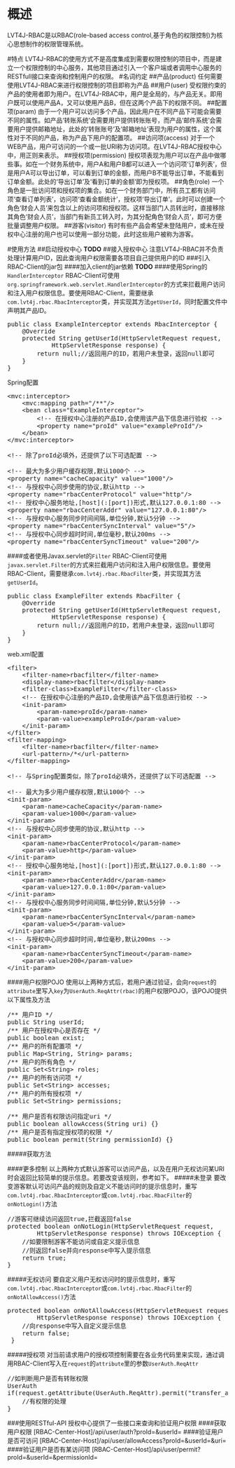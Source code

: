 # 概述

LVT4J-RBAC是以RBAC(role-based access control,基于角色的权限控制)为核心思想制作的权限管理系统。

#特点
LVT4J-RBAC的使用方式不是高度集成到需要权限控制的项目中，而是建立一个权限控制的中心服务，其他项目通过引入一个客户端或者调用中心服务的RESTfull接口来查询和控制用户的权限。
#名词约定
##产品(product)
任何需要使用LVT4J-RBAC来进行权限控制的项目即称为产品
##用户(user)
受权限约束的产品的使用者即为用户。在LVT4J-RBAC中，用户是全局的，与产品无关。即用户既可以使用产品A，又可以使用产品B，但在这两个产品下的权限不同。
##配置项(param)
由于一个用户可以访问多个产品，因此用户在不同产品下可能会需要不同的属性。如产品‘转账系统’会需要用户提供转账账号，而产品‘邮件系统’会需要用户提供邮箱地址，此处的‘转账账号’及‘邮箱地址’表现为用户的属性，这个属性对于不同的产品，称为产品下用户的配置项。
##访问项(access)
对于一个WEB产品，用户可访问的一个或一批URI称为访问项。在LVT4J-RBAC授权中心中，用正则来表示。
##授权项(permission)
授权项表现为用户可以在产品中做哪些事。如在一个财务系统中，用户A和用户B都可以进入一个访问项‘订单列表’，但是用户A可以导出订单，可以看到订单的金额，而用户B不能导出订单，不能看到订单金额。此处的‘导出订单’及‘看到订单的金额’即为授权项。
##角色(role)
一个角色是一批访问项和授权项的集合。如在一个财务部门中，所有员工都有访问项‘查看订单列表’，访问项‘查看金额统计’，授权项‘导出订单’。此时可以创建一个角色‘财会人员’来包含以上的访问项和授权项。这样当部门人员转出时，直接移除其角色‘财会人员’，当部门有新员工转入时，为其分配角色‘财会人员’，即可方便批量调整用户权限。
##游客(visitor)
有时有些产品会希望未登陆用户，或未在授权中心注册的用户也可以使用一部分功能，此时这些用户被称为游客。

#使用方法
##启动授权中心
**TODO**
##接入授权中心
注意LVT4J-RBAC并不负责处理计算用户ID，因此查询用户权限需要各项目自己提供用户的ID
###引入RBAC-Client的jar包
####加入client的jar依赖
**TODO**
####使用Spring的`HandlerInterceptor`
RBAC-Client可使用`org.springframework.web.servlet.HandlerInterceptor`的方式来拦截用户访问和注入用户权限信息。要使用RBAC-Client，需要继承`com.lvt4j.rbac.RbacInterceptor`类，并实现其方法`getUserId`，同时配置文件中声明其产品ID。
<pre>
public class ExampleInterceptor extends RbacInterceptor {
    @Override
    protected String getUserId(HttpServletRequest request,
            HttpServletResponse response) {
        return null;//返回用户的ID，若用户未登录，返回null即可
    }
}
</pre>
Spring配置
<pre>
&lt;mvc:interceptor&gt;
    &lt;mvc:mapping path="/**"/&gt;
    &lt;bean class="ExampleInterceptor"&gt;
        &lt;!-- 在授权中心注册的产品ID,会使用该产品下信息进行验权 --&gt;
        &lt;property name="proId" value="exampleProId"/&gt;
    &lt;/bean&gt;
&lt;/mvc:interceptor&gt;

&lt;!-- 除了proId必填外，还提供了以下可选配置 --&gt;

&lt;!-- 最大为多少用户缓存权限,默认1000个 --&gt;
&lt;property name="cacheCapacity" value="1000"/&gt;
&lt;!-- 与授权中心同步使用的协议,默认http --&gt;
&lt;property name="rbacCenterProtocol" value="http"/&gt;
&lt;!-- 授权中心服务地址,[host](:[port])形式,默认127.0.0.1:80 --&gt;
&lt;property name="rbacCenterAddr" value="127.0.0.1:80"/&gt;
&lt;!-- 与授权中心服务同步时间间隔,单位分钟,默认5分钟 --&gt;
&lt;property name="rbacCenterSyncInterval" value="5"/&gt;
&lt;!-- 与授权中心同步超时时间,单位毫秒,默认200ms --&gt;
&lt;property name="rbacCenterSyncTimeout" value="200"/&gt;
</pre>



####或者使用Javax.servlet的`Filter`
RBAC-Client可使用`javax.servlet.Filter`的方式来拦截用户访问和注入用户权限信息。要使用RBAC-Client，需要继承`com.lvt4j.rbac.RbacFilter`类，并实现其方法`getUserId`。
<pre>
public class ExampleFilter extends RbacFilter {
    @Override
    protected String getUserId(HttpServletRequest request,
            HttpServletResponse response) {
        return null;//返回用户的ID，若用户未登录，返回null即可
    }
}
</pre>
web.xml配置
<pre>
&lt;filter&gt;
    &lt;filter-name&gt;rbacfilter&lt;/filter-name&gt;
    &lt;display-name&gt;rbacfilter&lt;/display-name&gt;
    &lt;filter-class&gt;ExampleFilter&lt;/filter-class&gt;
    &lt;!-- 在授权中心注册的产品ID,会使用该产品下信息进行验权 --&gt;
    &lt;init-param&gt;
        &lt;param-name&gt;proId&lt;/param-name&gt;
        &lt;param-value&gt;exampleProId&lt;/param-value&gt;
    &lt;/init-param&gt;
&lt;/filter&gt;
&lt;filter-mapping&gt;
    &lt;filter-name&gt;rbacfilter&lt;/filter-name&gt;
    &lt;url-pattern&gt;/*&lt;/url-pattern&gt;
&lt;/filter-mapping&gt;

&lt;!-- 与Spring配置类似，除了proId必填外，还提供了以下可选配置 --&gt;

&lt;!-- 最大为多少用户缓存权限,默认1000个 --&gt;
&lt;init-param&gt;
    &lt;param-name&gt;cacheCapacity&lt;/param-name&gt;
    &lt;param-value&gt;1000&lt;/param-value&gt;
&lt;/init-param&gt;
&lt;!-- 与授权中心同步使用的协议,默认http --&gt;
&lt;init-param&gt;
    &lt;param-name&gt;rbacCenterProtocol&lt;/param-name&gt;
    &lt;param-value&gt;http&lt;/param-value&gt;
&lt;/init-param&gt;
&lt;!-- 授权中心服务地址,[host](:[port])形式,默认127.0.0.1:80 --&gt;
&lt;init-param&gt;
    &lt;param-name&gt;rbacCenterAddr&lt;/param-name&gt;
    &lt;param-value&gt;127.0.0.1:80&lt;/param-value&gt;
&lt;/init-param&gt;
&lt;!-- 与授权中心服务同步时间间隔,单位分钟,默认5分钟 --&gt;
&lt;init-param&gt;
    &lt;param-name&gt;rbacCenterSyncInterval&lt;/param-name&gt;
    &lt;param-value&gt;5&lt;/param-value&gt;
&lt;/init-param&gt;
&lt;!-- 与授权中心同步超时时间,单位毫秒,默认200ms --&gt;
&lt;init-param&gt;
    &lt;param-name&gt;rbacCenterSyncTimeout&lt;/param-name&gt;
    &lt;param-value&gt;200&lt;/param-value&gt;
&lt;/init-param&gt;
</pre>
####用户权限POJO
使用以上两种方式后，若用户通过验证，会向`request`的`attribute`里写入`key`为`UserAuth.ReqAttr(rbac)`的用户权限POJO，该POJO提供以下属性及方法
<pre>
/** 用户ID */
public String userId;
/** 用户在授权中心是否存在 */
public boolean exist;
/** 用户的所有配置项 */
public Map&lt;String, String&gt; params;
/** 用户的所有角色 */
public Set&lt;String&gt; roles;
/** 用户的所有访问项 */
public Set&lt;String&gt; accesses;
/** 用户的所有授权项 */
public Set&lt;String&gt; permissions;

/** 用户是否有权限访问指定uri */
public boolean allowAccess(String uri) {}
/** 用户是否有指定授权项的权限 */
public boolean permit(String permissionId) {}
</pre>
#####获取方法

####更多控制
以上两种方式默认游客可以访问产品，以及在用户无权访问某URI时会返回比较简单的提示信息。若要改变该规则，参考如下。
#####未登录
要改变游客默认可访问产品的规则及自定义不能访问时的提示信息时，重写`com.lvt4j.rbac.RbacInterceptor`或`com.lvt4j.rbac.RbacFilter`的`onNotLogin()`方法
<pre>
//游客可继续访问返回true,拦截返回false
protected boolean onNotLogin(HttpServletRequest request,
        HttpServletResponse response) throws IOException {
    //如要限制游客不能访问或自定义提示信息
    //则返回false并向response中写入提示信息
    return true;
}
</pre>
#####无权访问
要自定义用户无权访问时的提示信息时，重写`com.lvt4j.rbac.RbacInterceptor`或`com.lvt4j.rbac.RbacFilter`的`onNotAllowAccess()`方法
<pre>
protected boolean onNotAllowAccess(HttpServletRequest request,
        HttpServletResponse response) throws IOException {
    //向response中写入自定义提示信息
    return false;
 }
</pre>
#####授权项
对当前请求用户的授权项控制需要在各业务代码里来实现，通过调用RBAC-Client写入在`request`的`attribute`里的参数`UserAuth.ReqAttr`
<pre>
//如判断用户是否有转账权限
UserAuth
if(request.getAttribute(UserAuth.ReqAttr).permit("transfer_accounts")){
	//有权限的处理
}
</pre>
###使用RESTful-API
授权中心提供了一些接口来查询和验证用户权限
####获取用户权限
[RBAC-Center-Host]/api/user/auth?proId=&userId=
####验证用户是否可访问
[RBAC-Center-Host]/api/user/allowAccess?proId=&userId=&uri=
####验证用户是否有某访问项
[RBAC-Center-Host]/api/user/permit?proId=&userId=&permissionId=
